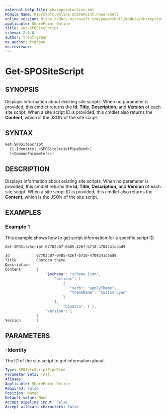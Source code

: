 ```yaml
---
external help file: sharepointonline.xml
Module Name: Microsoft.Online.SharePoint.PowerShell
online version: https://docs.microsoft.com/powershell/module/sharepoint-online/get-spositescript
applicable: SharePoint Online
title: Get-SPOSiteScript
schema: 2.0.0
author: trent-green
ms.author: trgreen
ms.reviewer:
---
```


# Get-SPOSiteScript

## SYNOPSIS

Displays information about existing site scripts. When no parameter is provided, this cmdlet returns the **Id**, **Title**, **Description**, and **Version** of each site script. When a site script ID is provided, this cmdlet also returns the **Content**, which is the JSON of the site script.

## SYNTAX

```powershell
Get-SPOSiteScript
  [[-Identity] <SPOSiteScriptPipeBind>]
  [<CommonParameters>]
```

## DESCRIPTION

Displays information about existing site scripts. When no parameter is provided, this cmdlet returns the **Id**, **Title**, **Description**, and **Version** of each site script. When a site script ID is provided, this cmdlet also returns the **Content**, which is the JSON of the site script.

## EXAMPLES

### Example 1

This example shows how to get script information for a specific script ID.

```powershell
Get-SPOSiteScript 07702c07-0485-426f-b710-4704241caad9

Id          : 07702c07-0485-426f-b710-4704241caad9
Title       : Contoso theme
Description :
Content     : {
                  "$schema": "schema.json",
                      "actions": [
                          {
                             "verb": "applyTheme",
                             "themeName": "Custom Cyan"
                          }
                      ],
                          "bindata": { },
                  "version": 1
              }
Version     : 1
```

## PARAMETERS

### -Identity
The ID of the site script to get information about.

```yaml
Type: SPOSiteScriptPipeBind
Parameter Sets: (All)
Aliases:
Applicable: SharePoint Online
Required: False
Position: Named
Default value: None
Accept pipeline input: False
Accept wildcard characters: False
```

